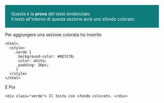 <html>
  <style>
    .verde {
      background-color: #0E7C7B;
      color: white;
      padding: 20px;
    }
  </style>
</html>

<div class="verde">
  Questa è la <b>prova</b> del testo evidenziato<br>
  Il testo all'interno di questa sezione avrà uno sfondo colorato.
</div>

Per aggiungere una sezione colorata ho inserito

    <html>
      <style>
        .verde {
          background-color: #0E7C7B;
          color: white;
          padding: 20px;
         }
      </style>
    </html>


E Poi

`<div class="verde">
      Il testo con sfondo colorato.
    </div>`







